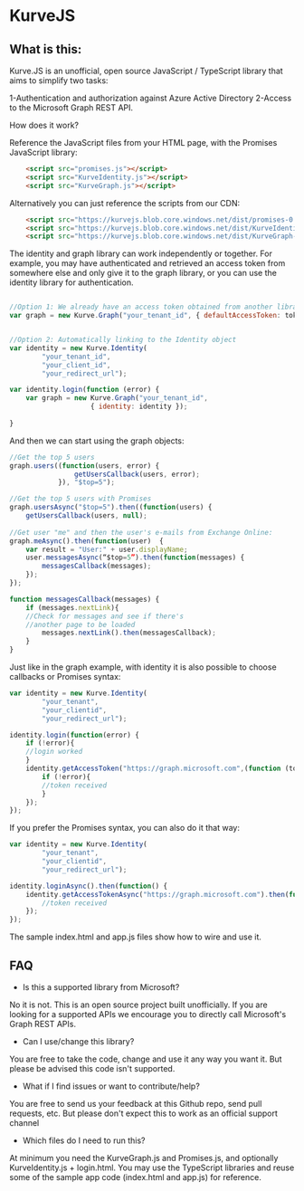 # KurveJS

## What is this:

Kurve<nolink>.JS is an unofficial, open source JavaScript / TypeScript library that aims to simplify two tasks:

1-Authentication and authorization against Azure Active Directory
2-Access to the Microsoft Graph REST API.

How does it work?

Reference the JavaScript files from your HTML page, with the Promises JavaScript library:

```html
    <script src="promises.js"></script>
    <script src="KurveIdentity.js"></script>
    <script src="KurveGraph.js"></script>
```

Alternatively you can just reference the scripts from our CDN:

```html
    <script src="https://kurvejs.blob.core.windows.net/dist/promises-0.1.0.js"></script>
    <script src="https://kurvejs.blob.core.windows.net/dist/KurveIdentity-0.1.0.js"></script>
    <script src="https://kurvejs.blob.core.windows.net/dist/KurveGraph-0.1.0.js"></script>
```

	
The identity and graph library can work independently or together. For example, you may have authenticated and retrieved an access token from somewhere else and only give it to the graph library, or you can use the identity library for authentication.

```javascript

//Option 1: We already have an access token obtained from another library: 
var graph = new Kurve.Graph("your_tenant_id", { defaultAccessToken: token });


//Option 2: Automatically linking to the Identity object
var identity = new Kurve.Identity(
		"your_tenant_id", 
        "your_client_id", 
        "your_redirect_url");

var identity.login(function (error) {
	var graph = new Kurve.Graph("your_tenant_id",
    				{ identity: identity });
                
} 
```

And then we can start using the graph objects:

```javascript
//Get the top 5 users
graph.users((function(users, error) {
                getUsersCallback(users, error);
            }), "$top=5");

//Get the top 5 users with Promises
graph.usersAsync("$top=5").then((function(users) {
	getUsersCallback(users, null);
    
//Get user "me" and then the user's e-mails from Exchange Online:
graph.meAsync().then(function(user)  {
	var result = "User:" + user.displayName;
    user.messagesAsync(“$top=5”).then(function(messages) {
		messagesCallback(messages);
	});
});

function messagesCallback(messages) {
	if (messages.nextLink){
    //Check for messages and see if there's 
    //another page to be loaded
    	messages.nextLink().then(messagesCallback);
    }
}
```

Just like in the graph example, with identity it is also possible to choose callbacks or Promises syntax:

```javascript
var identity = new Kurve.Identity(
        "your_tenant", 
        "your_clientid", 
        "your_redirect_url");

identity.login(function(error) {
	if (!error){
	//login worked
    }
	identity.getAccessToken("https://graph.microsoft.com",(function (token,error) {
    	if (!error){
		//token received
        }
	});
});
```

If you prefer the Promises syntax, you can also do it that way:

```javascript
var identity = new Kurve.Identity(
        "your_tenant", 
        "your_clientid", 
        "your_redirect_url");

identity.loginAsync().then(function() {
	identity.getAccessTokenAsync("https://graph.microsoft.com").then(function (token) {
		//token received
	});
});
```

The sample index.html and app.<nolink>js files show how to wire and use it.


## FAQ

 * Is this a supported library from Microsoft?
 
No it is not. This is an open source project built unofficially. If you are looking for a supported APIs we encourage you to directly call Microsoft's Graph REST APIs. 
 
 * Can I use/change this library?

You are free to take the code, change and use it any way you want it. But please be advised this code isn't supported.

 * What if I find issues or want to contribute/help?

You are free to send us your feedback at this Github repo, send pull requests, etc. But please don't expect this to work as an official support channel

 * Which files do I need to run this? 

At minimum you need the KurveGraph.<nolink>js and Promises.<nolink>js, and optionally KurveIdentity.<nolink>js + login.html. You may use the TypeScript libraries and reuse some of the sample app code (index.html and app.<nolink>js) for reference.
